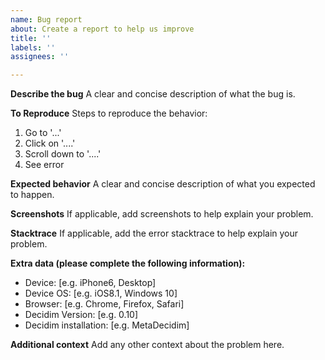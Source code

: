 ```yaml
---
name: Bug report
about: Create a report to help us improve
title: ''
labels: ''
assignees: ''

---
```


**Describe the bug**
A clear and concise description of what the bug is.

**To Reproduce**
Steps to reproduce the behavior:
1. Go to '...'
2. Click on '....'
3. Scroll down to '....'
4. See error

**Expected behavior**
A clear and concise description of what you expected to happen.

**Screenshots**
If applicable, add screenshots to help explain your problem.

**Stacktrace**
If applicable, add the error stacktrace to help explain your problem.

**Extra data (please complete the following information):**
 - Device: [e.g. iPhone6, Desktop]
 - Device OS: [e.g. iOS8.1, Windows 10]
 - Browser: [e.g. Chrome, Firefox, Safari]
 - Decidim Version: [e.g. 0.10]
 - Decidim installation: [e.g. MetaDecidim]

**Additional context**
Add any other context about the problem here.
